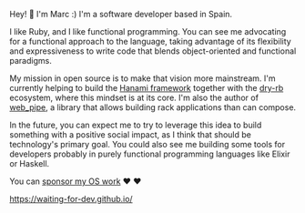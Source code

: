 Hey! 👋  I'm Marc :) I'm a software developer based in Spain.

I like Ruby, and I like functional programming. You can see me advocating for a functional approach to the language, taking advantage of its flexibility and expressiveness to write code that blends object-oriented and functional paradigms.

My mission in open source is to make that vision more mainstream. I'm currently helping to build the [Hanami framework](https://github.com/hanami) together with the [dry-rb](https://github.com/dry-rb) ecosystem, where this mindset is at its core. I'm also the author of [web_pipe](https://github.com/waiting-for-dev/web_pipe), a library that allows building rack applications than can compose.

In the future, you can expect me to try to leverage this idea to build something with a positive social impact, as I think that should be technology's primary goal. You could also see me building some tools for developers probably in purely functional programming languages like Elixir or Haskell.

You can [sponsor my OS work](https://github.com/sponsors/waiting-for-dev) :heart: :heart:

https://waiting-for-dev.github.io/
